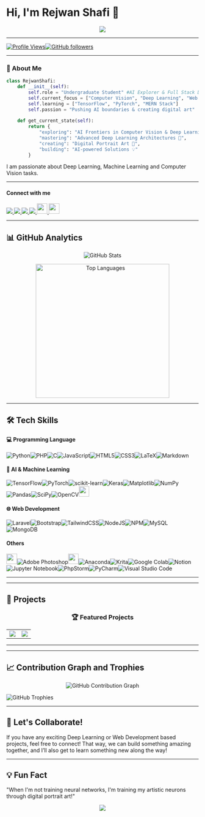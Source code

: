<h1 align="">Hi, I'm Rejwan Shafi 👋</h1>
<!-- <h3 align="center">
  <a href="#ml">AI Explorer</a> |
  <a href="#web">Full Stack Developer</a> |
  <a href="#art">Digital Artist</a>
</h3> -->

<p align="center">
  <img src="https://readme-typing-svg.herokuapp.com?size=22&width=600&lines=AI+%7C+Deep+Learning+%7C+Computer+Vision+%7C+Web+Dev;+Passionate+about+Exploring+AI+Frontiers" />
</p>

---
<!-- Profile View and Github Follower Count -->
[![Profile Views](https://komarev.com/ghpvc/?username=rejwanshafi25&label=Profile%20Views&color=blue&style=flat)](https://github.com/rejwanshafi25)[![GitHub followers](https://img.shields.io/github/followers/rejwanshafi25?label=Followers&style=social)](https://github.com/rejwanshafi25?tab=followers)

---
### 🚀 About Me

```python
class RejwanShafi:
    def __init__(self):
        self.role = "Undergraduate Student" #AI Explorer & Full Stack Developer
        self.current_focus = ["Computer Vision", "Deep Learning", "Web Development"]
        self.learning = ["TensorFlow", "PyTorch", "MERN Stack"]
        self.passion = "Pushing AI boundaries & creating digital art"
    
    def get_current_state(self):
        return {
            "exploring": "AI Frontiers in Computer Vision & Deep Learning 🔭",
            "mastering": "Advanced Deep Learning Architectures 🌱",
            "creating": "Digital Portrait Art 🎨",
            "building": "AI-powered Solutions 💡"
        }
```

I am passionate about Deep Learning, Machine Learning and Computer Vision tasks. 

---
#### Connect with me
<p align=""> 
<a href="https://www.linkedin.com/in/rejwanshafi/"> <img src="https://img.shields.io/badge/LinkedIn-0077B5?style=for-the-badge&logo=linkedin&logoColor=white"> </a>
<a href="https://facebook.com/yourprofile"> <img src="https://img.shields.io/badge/Facebook-1877F2?style=for-the-badge&logo=facebook&logoColor=white"> </a> 
<a href="https://instagram.com/bd_sketch25"> <img src="https://img.shields.io/badge/Instagram-E4405F?style=for-the-badge&logo=instagram&logoColor=white"> </a>
<a href="mailto:rejwanshafi.dev@gmail.com"> <img src="https://img.shields.io/badge/Email-D14836?style=for-the-badge&logo=Gmail&logoColor=white"> </a>
<a href="#"> <img src="https://img.shields.io/badge/-Deviantart-05122A?style=flat-square&logo=Deviantart&color=404141" height=27.5> </a>
<a href="https://www.artstation.com/bdsketch25"> <img src="https://img.shields.io/badge/-Artstation-05122A?style=flat-square&logo=Artstation&color=404141" height=27.5> </a>
</p>

---
## 📊 GitHub Analytics
<!-- curren streak -->
<p align="center"> 
    <img src="https://github-readme-stats.vercel.app/api?username=rejwanshafi25&show_icons=true&theme=light" alt="GitHub Stats" />
    <!-- <img src="https://github-readme-streak-stats.herokuapp.com/?user=rejwanshafi25&theme=dracula" alt="GitHub Streak Stats" />  -->
</p>

<p align="center"> <img src="https://github-readme-stats.vercel.app/api/top-langs/?username=rejwanshafi25&theme=light" width=350 alt="Top Languages" /> </p>

---
## 🛠️ Tech Skills

<h4 id="Programming language">💻 Programming Language</h4>

![Python](https://img.shields.io/badge/python-3670A0?style=for-the-badge&logo=python&logoColor=ffdd54)![PHP](https://img.shields.io/badge/php-%23777BB4.svg?style=for-the-badge&logo=php&logoColor=white)![C](https://img.shields.io/badge/c-%2300599C.svg?style=for-the-badge&logo=c&logoColor=white)![JavaScript](https://img.shields.io/badge/javascript-%23323330.svg?style=for-the-badge&logo=javascript&logoColor=%23F7DF1E)![HTML5](https://img.shields.io/badge/html5-%23E34F26.svg?style=for-the-badge&logo=html5&logoColor=white)![CSS3](https://img.shields.io/badge/css3-%231572B6.svg?style=for-the-badge&logo=css3&logoColor=white)![LaTeX](https://img.shields.io/badge/latex-%23008080.svg?style=for-the-badge&logo=latex&logoColor=white)![Markdown](https://img.shields.io/badge/markdown-%23000000.svg?style=for-the-badge&logo=markdown&logoColor=white)

<h4 id="ml">🤖 AI & Machine Learning </h4>

![TensorFlow](https://img.shields.io/badge/TensorFlow-%23FF6F00.svg?style=for-the-badge&logo=TensorFlow&logoColor=white)![PyTorch](https://img.shields.io/badge/PyTorch-%23EE4C2C.svg?style=for-the-badge&logo=PyTorch&logoColor=white)![scikit-learn](https://img.shields.io/badge/scikit--learn-%23F7931E.svg?style=for-the-badge&logo=scikit-learn&logoColor=white)![Keras](https://img.shields.io/badge/Keras-%23D00000.svg?style=for-the-badge&logo=Keras&logoColor=white)![Matplotlib](https://img.shields.io/badge/Matplotlib-%23ffffff.svg?style=for-the-badge&logo=Matplotlib&logoColor=black)![NumPy](https://img.shields.io/badge/numpy-%23013243.svg?style=for-the-badge&logo=numpy&logoColor=white)![Pandas](https://img.shields.io/badge/pandas-%23150458.svg?style=for-the-badge&logo=pandas&logoColor=white)![SciPy](https://img.shields.io/badge/SciPy-%230C55A5.svg?style=for-the-badge&logo=scipy&logoColor=%white)![OpenCV](https://img.shields.io/badge/opencv-%23white.svg?style=for-the-badge&logo=opencv&logoColor=white)<img src="https://img.shields.io/badge/Hugging%20Face-FFD21E?logo=huggingface&logoColor=000" height=27.5/>

<h4 id="ml">🌐 Web Development </h4>

![Laravel](https://img.shields.io/badge/laravel-%23FF2D20.svg?style=for-the-badge&logo=laravel&logoColor=white)![Bootstrap](https://img.shields.io/badge/bootstrap-%238511FA.svg?style=for-the-badge&logo=bootstrap&logoColor=white)![TailwindCSS](https://img.shields.io/badge/tailwindcss-%2338B2AC.svg?style=for-the-badge&logo=tailwind-css&logoColor=white)![NodeJS](https://img.shields.io/badge/node.js-6DA55F?style=for-the-badge&logo=node.js&logoColor=white)![NPM](https://img.shields.io/badge/NPM-%23CB3837.svg?style=for-the-badge&logo=npm&logoColor=white)![MySQL](https://img.shields.io/badge/mysql-4479A1.svg?style=for-the-badge&logo=mysql&logoColor=white)![MongoDB](https://img.shields.io/badge/MongoDB-%234ea94b.svg?style=for-the-badge&logo=mongodb&logoColor=white)


<h4 id="ml">Others </h4>

<img src="https://img.shields.io/badge/-Git-05122A?style=flat-square&logo=Git&color=404141" height=27.5/>![Adobe Photoshop](https://img.shields.io/badge/adobe%20photoshop-%2331A8FF.svg?style=for-the-badge&logo=adobe%20photoshop&logoColor=white)<img src="https://img.shields.io/badge/-Github-05122A?style=flat-square&logo=Github&color=404141" height=27.5>![Anaconda](https://img.shields.io/badge/Anaconda-%2344A833.svg?style=for-the-badge&logo=anaconda&logoColor=white)![Krita](https://img.shields.io/badge/Krita-203759?style=for-the-badge&logo=krita&logoColor=EEF37B)![Google Colab](https://img.shields.io/badge/Google%20Colab-%23F9A825.svg?style=for-the-badge&logo=googlecolab&logoColor=white)![Notion](https://img.shields.io/badge/Notion-%23000000.svg?style=for-the-badge&logo=notion&logoColor=white)![Jupyter Notebook](https://img.shields.io/badge/jupyter-%23FA0F00.svg?style=for-the-badge&logo=jupyter&logoColor=white)![PhpStorm](https://img.shields.io/badge/phpstorm-143?style=for-the-badge&logo=phpstorm&logoColor=black&color=black&labelColor=darkorchid)![PyCharm](https://img.shields.io/badge/pycharm-143?style=for-the-badge&logo=pycharm&logoColor=black&color=black&labelColor=green)![Visual Studio Code](https://img.shields.io/badge/Visual%20Studio%20Code-0078d7.svg?style=for-the-badge&logo=visual-studio-code&logoColor=white)

---
---

## 🌟 Projects

<div align="center">
  
### 🏆 Featured Projects

<table>
  <tr>
    <td width="50%">
      <a href="https://github.com/RejwanShafi25/Signboard-Detection-Using-YOLO-V8-main">
        <img src="https://github-readme-stats.vercel.app/api/pin/?username=rejwanshafi25&repo=Signboard-Detection-Using-YOLO-V8-main&theme=radical" />
      </a>
      <!-- <div align="left" style="padding: 10px; border-radius: 8px; background: #1A1A1A; margin-top: 10px;">
        <h4>🔍 Key Features</h4>
        <p>📌 Advanced Computer Vision pipeline for object detection<br>
        📊 Achieved 98.7% accuracy on COCO dataset<br>
        🚀 Real-time inference capabilities</p>
      </div> -->
    </td>
    <td width="50%">
      <a href="https://github.com/rejwanshafi25/Nilam-BD-an-online-auction-system">
        <img src="https://github-readme-stats.vercel.app/api/pin/?username=rejwanshafi25&repo=Nilam-BD-an-online-auction-system&theme=radical" />
      </a>
      <!-- <div align="left" style="padding: 10px; border-radius: 8px; background: #1A1A1A; margin-top: 10px;">
        <h4>🔧 Technical Highlights</h4>
        <p>🌐 Full-stack AI-powered web application<br>
        💻 Integrated PyTorch models with Laravel backend<br>
        🎨 Custom visualization dashboard</p>
      </div> -->
    </td>
  </tr>
</table>

</div>

---

---
## 📈 Contribution Graph and Trophies
<p align="center"> <img src="https://github-readme-activity-graph.vercel.app/graph?username=rejwanshafi25&theme=react-dark" alt="GitHub Contribution Graph" /> </p>


<p align=""> <img src="https://github-profile-trophy.vercel.app/?username=rejwanshafi25&theme=onedark&row=2&column=4" alt="GitHub Trophies"> </p>

---
## 🤝 Let's Collaborate!
<p align="">If you have any exciting Deep Learning or Web Development based projects, feel free to connect!  That way, we can build something amazing together, and I’ll also get to learn something new along the way!</p>

---
## 💡 Fun Fact
"When I'm not training neural networks, I'm training my artistic neurons through digital portrait art!"



<div align="center">
  <img src="https://capsule-render.vercel.app/api?type=waving&color=gradient&height=100&section=footer"/>
<!-- </p> -->
</div>







